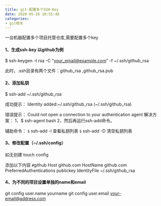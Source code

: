 ```yaml
---
title: git-配置多个SSH-Key
date: 2020-05-26 10:55:48
categories:
- git相关
---
```

一台机器配置多个项目托管仓库,需要配置多个key

#### 1、生成ssh-key 以github为例
$ ssh-keygen -t rsa -C "your_email@example.com” -f ~/.ssh/github_rsa

此时，.ssh目录有两个文件：github_rsa	,github_rsa.pub

#### 2、添加私钥
$ ssh-add ~/.ssh/github_rsa

成功提示：
Identity added:~/.ssh/github_rsa (~/.ssh/github_rsa)

错误提示：
Could not open a connection to your authentication agent
解决方案：
1、$ ssh-agent bash
2、然后再运行ssh-add命令。

辅助命令：
`$` ssh-add -l  查看私钥列表
`$` ssh-add -D  清空私钥列表

#### 3、修改配置（~/.ssh/config）
如无创建
touch config

添加以下内容
`#`github
Host github.com
    HostName github.com
    PreferredAuthentications publickey
    IdentityFile ~/.ssh/github_rsa
  
#### 4、为不同的项目设置单独的name和email
git config user.name yourname
git config user.email your-email@address.com
